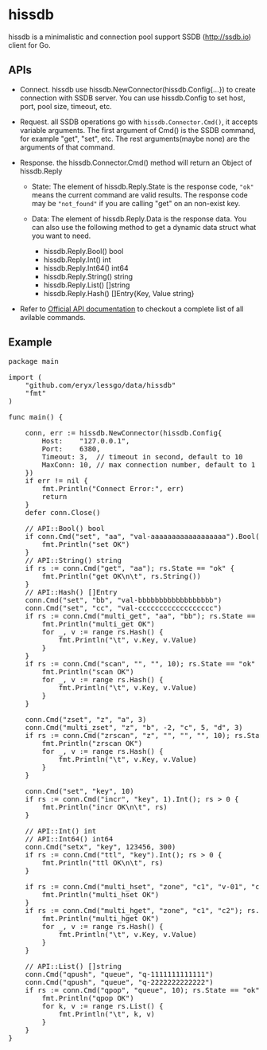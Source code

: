 # hissdb

hissdb is a minimalistic and connection pool support SSDB (http://ssdb.io) client for Go.

## APIs
* Connect. hissdb use hissdb.NewConnector(hissdb.Config{...}) to create connection with SSDB server. You can use hissdb.Config to set host, port, pool size, timeout, etc.

* Request. all SSDB operations go with ```hissdb.Connector.Cmd()```, it accepts variable arguments. The first argument of Cmd() is the SSDB command, for example "get", "set", etc. The rest arguments(maybe none) are the arguments of that command.

* Response. the hissdb.Connector.Cmd() method will return an Object of hissdb.Reply

	* State:  The element of hissdb.Reply.State is the response code, ```"ok"``` means the current command are valid results. The response code may be ```"not_found"``` if you are calling "get" on an non-exist key.

	* Data: The element of hissdb.Reply.Data is the response data. You can also use the following method to get a dynamic data struct what you want to need.
		* hissdb.Reply.Bool() bool
		* hissdb.Reply.Int() int
		* hissdb.Reply.Int64() int64
		* hissdb.Reply.String() string
		* hissdb.Reply.List() []string
		* hissdb.Reply.Hash() []Entry{Key, Value string}

* Refer to [Official API documentation](http://ssdb.io/docs/) to checkout a complete list of all avilable commands.

## Example
<pre>package main

import (
	"github.com/eryx/lessgo/data/hissdb"
	"fmt"
)

func main() {

	conn, err := hissdb.NewConnector(hissdb.Config{
		Host:    "127.0.0.1",
		Port:    6380,
		Timeout: 3,  // timeout in second, default to 10
		MaxConn: 10, // max connection number, default to 1
	})
	if err != nil {
		fmt.Println("Connect Error:", err)
		return
	}
	defer conn.Close()

	// API::Bool() bool
	if conn.Cmd("set", "aa", "val-aaaaaaaaaaaaaaaaaa").Bool() {
		fmt.Println("set OK")
	}
	// API::String() string
	if rs := conn.Cmd("get", "aa"); rs.State == "ok" {
		fmt.Println("get OK\n\t", rs.String())
	}
	// API::Hash() []Entry
	conn.Cmd("set", "bb", "val-bbbbbbbbbbbbbbbbbb")
	conn.Cmd("set", "cc", "val-cccccccccccccccccc")
	if rs := conn.Cmd("multi_get", "aa", "bb"); rs.State == "ok" {
		fmt.Println("multi_get OK")
		for _, v := range rs.Hash() {
			fmt.Println("\t", v.Key, v.Value)
		}
	}
	if rs := conn.Cmd("scan", "", "", 10); rs.State == "ok" {
		fmt.Println("scan OK")
		for _, v := range rs.Hash() {
			fmt.Println("\t", v.Key, v.Value)
		}
	}

	conn.Cmd("zset", "z", "a", 3)
	conn.Cmd("multi_zset", "z", "b", -2, "c", 5, "d", 3)
	if rs := conn.Cmd("zrscan", "z", "", "", "", 10); rs.State == "ok" {
		fmt.Println("zrscan OK")
		for _, v := range rs.Hash() {
			fmt.Println("\t", v.Key, v.Value)
		}
	}

	conn.Cmd("set", "key", 10)
	if rs := conn.Cmd("incr", "key", 1).Int(); rs > 0 {
		fmt.Println("incr OK\n\t", rs)
	}

	// API::Int() int
	// API::Int64() int64
	conn.Cmd("setx", "key", 123456, 300)
	if rs := conn.Cmd("ttl", "key").Int(); rs > 0 {
		fmt.Println("ttl OK\n\t", rs)
	}

	if rs := conn.Cmd("multi_hset", "zone", "c1", "v-01", "c2", "v-02"); rs.State == "ok" {
		fmt.Println("multi_hset OK")
	}
	if rs := conn.Cmd("multi_hget", "zone", "c1", "c2"); rs.State == "ok" {
		fmt.Println("multi_hget OK")
		for _, v := range rs.Hash() {
			fmt.Println("\t", v.Key, v.Value)
		}
	}

	// API::List() []string
	conn.Cmd("qpush", "queue", "q-1111111111111")
	conn.Cmd("qpush", "queue", "q-2222222222222")
	if rs := conn.Cmd("qpop", "queue", 10); rs.State == "ok" {
		fmt.Println("qpop OK")
		for k, v := range rs.List() {
			fmt.Println("\t", k, v)
		}
	}
}</pre>

